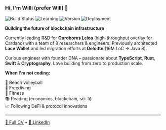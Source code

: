 ### Hi, I'm Willi (prefer Will) 👋

![Build Status](https://img.shields.io/badge/Build%20Status-Always%20Shipping-brightgreen?style=flat) ![Learning](https://img.shields.io/badge/Curiosity%20Level-100%25-blue?style=flat) ![Version](https://img.shields.io/badge/Version-Founder%20Edition-orange?style=flat) ![Deployment](https://img.shields.io/badge/Deployment-Continuous%20Learning-9C27B0?style=flat)

**Building the future of blockchain infrastructure** 

Currently leading R&D for **[Ouroboros Leios](https://github.com/cardano-scaling/CIPs/blob/leios/CIP-0164/README.md)** (high-throughput overlay for Cardano) with a team of 8 researchers & engineers. Previously architected **Lace Wallet** and led migration efforts at **Deloitte** (16M LoC → Java 8).

Curious engineer with founder DNA – passionate about **TypeScript**, **Rust**, **Swift** & **Cryptography**. Love building from zero to production scale.

**When I'm not coding:**

🏐 Beach volleyball  
🌊 Freediving  
💪 Fitness  
📚 Reading (economics, blockchain, sci-fi)  
📈 Following DeFi & protocol innovations  

---

[📄 Full CV](https://will-break-it.github.io) • [🔗 LinkedIn](https://linkedin.com/in/wwolff)
